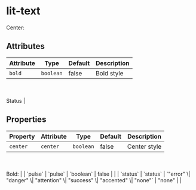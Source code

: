 # lit-text


Center:

## Attributes

| Attribute | Type      | Default | Description                    |
|-----------|-----------|---------|--------------------------------|
| `bold`    | `boolean` | false   | Bold style<br /><br />Status |

## Properties

| Property | Attribute | Type                                             | Default | Description                     |
|----------|-----------|--------------------------------------------------|---------|---------------------------------|
| `center` | `center`  | `boolean`                                        | false   | Center style<br /><br />Bold: |
| `pulse`  | `pulse`   | `boolean`                                        | false   |                                 |
| `status` | `status`  | `"error" \| "danger" \| "attention" \| "success" \| "accented" \| "none"` | "none"  |                                 |
